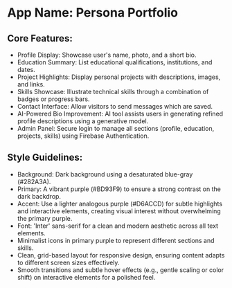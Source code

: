# **App Name**: Persona Portfolio

## Core Features:

- Profile Display: Showcase user's name, photo, and a short bio.
- Education Summary: List educational qualifications, institutions, and dates.
- Project Highlights: Display personal projects with descriptions, images, and links.
- Skills Showcase: Illustrate technical skills through a combination of badges or progress bars.
- Contact Interface: Allow visitors to send messages which are saved.
- AI-Powered Bio Improvement: AI tool assists users in generating refined profile descriptions using a generative model.
- Admin Panel: Secure login to manage all sections (profile, education, projects, skills) using Firebase Authentication.

## Style Guidelines:

- Background: Dark background using a desaturated blue-gray (#282A3A).
- Primary: A vibrant purple (#BD93F9) to ensure a strong contrast on the dark backdrop.
- Accent: Use a lighter analogous purple (#D6ACCD) for subtle highlights and interactive elements, creating visual interest without overwhelming the primary purple.
- Font: 'Inter' sans-serif for a clean and modern aesthetic across all text elements.
- Minimalist icons in primary purple to represent different sections and skills.
- Clean, grid-based layout for responsive design, ensuring content adapts to different screen sizes effectively.
- Smooth transitions and subtle hover effects (e.g., gentle scaling or color shift) on interactive elements for a polished feel.